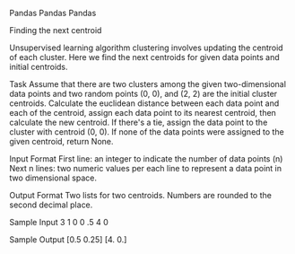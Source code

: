 Pandas Pandas Pandas


Finding the next centroid

Unsupervised learning algorithm clustering involves updating the centroid of each cluster. Here we find the next centroids for given data points and initial centroids.

Task
Assume that there are two clusters among the given two-dimensional data points and two random points (0, 0), and (2, 2) are the initial cluster centroids. Calculate the euclidean distance between each data point and each of the centroid, assign each data point to its nearest centroid, then calculate the new centroid. If there's a tie, assign the data point to the cluster with centroid (0, 0). If none of the data points were assigned to the given centroid, return None.

Input Format
First line: an integer to indicate the number of data points (n)
Next n lines: two numeric values per each line to represent a data point in two dimensional space.

Output Format
Two lists for two centroids. Numbers are rounded to the second decimal place.

Sample Input
3
1 0
0 .5
4 0

Sample Output
[0.5 0.25]
[4. 0.]